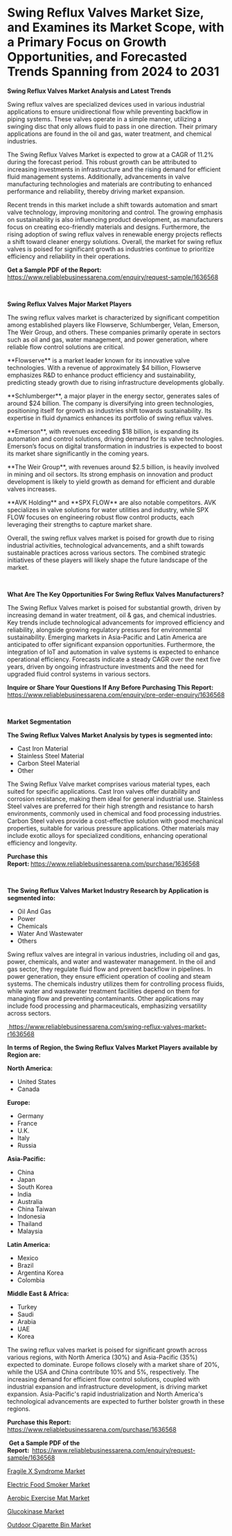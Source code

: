 <p><h1>Swing Reflux Valves Market Size, and Examines its Market Scope, with a Primary Focus on Growth Opportunities, and Forecasted Trends Spanning from 2024 to 2031</h1></p><p><strong>Swing Reflux Valves Market Analysis and Latest Trends</strong></p>
<p><p>Swing reflux valves are specialized devices used in various industrial applications to ensure unidirectional flow while preventing backflow in piping systems. These valves operate in a simple manner, utilizing a swinging disc that only allows fluid to pass in one direction. Their primary applications are found in the oil and gas, water treatment, and chemical industries.</p><p>The Swing Reflux Valves Market is expected to grow at a CAGR of 11.2% during the forecast period. This robust growth can be attributed to increasing investments in infrastructure and the rising demand for efficient fluid management systems. Additionally, advancements in valve manufacturing technologies and materials are contributing to enhanced performance and reliability, thereby driving market expansion.</p><p>Recent trends in this market include a shift towards automation and smart valve technology, improving monitoring and control. The growing emphasis on sustainability is also influencing product development, as manufacturers focus on creating eco-friendly materials and designs. Furthermore, the rising adoption of swing reflux valves in renewable energy projects reflects a shift toward cleaner energy solutions. Overall, the market for swing reflux valves is poised for significant growth as industries continue to prioritize efficiency and reliability in their operations.</p></p>
<p><strong>Get a Sample PDF of the Report:&nbsp;</strong> <a href="https://www.reliablebusinessarena.com/enquiry/request-sample/1636568">https://www.reliablebusinessarena.com/enquiry/request-sample/1636568</a></p>
<p>&nbsp;</p>
<p><strong>Swing Reflux Valves Major Market Players</strong></p>
<p><p>The swing reflux valves market is characterized by significant competition among established players like Flowserve, Schlumberger, Velan, Emerson, The Weir Group, and others. These companies primarily operate in sectors such as oil and gas, water management, and power generation, where reliable flow control solutions are critical.</p><p>**Flowserve** is a market leader known for its innovative valve technologies. With a revenue of approximately $4 billion, Flowserve emphasizes R&D to enhance product efficiency and sustainability, predicting steady growth due to rising infrastructure developments globally.</p><p>**Schlumberger**, a major player in the energy sector, generates sales of around $24 billion. The company is diversifying into green technologies, positioning itself for growth as industries shift towards sustainability. Its expertise in fluid dynamics enhances its portfolio of swing reflux valves.</p><p>**Emerson**, with revenues exceeding $18 billion, is expanding its automation and control solutions, driving demand for its valve technologies. Emerson’s focus on digital transformation in industries is expected to boost its market share significantly in the coming years.</p><p>**The Weir Group**, with revenues around $2.5 billion, is heavily involved in mining and oil sectors. Its strong emphasis on innovation and product development is likely to yield growth as demand for efficient and durable valves increases.</p><p>**AVK Holding** and **SPX FLOW** are also notable competitors. AVK specializes in valve solutions for water utilities and industry, while SPX FLOW focuses on engineering robust flow control products, each leveraging their strengths to capture market share.</p><p>Overall, the swing reflux valves market is poised for growth due to rising industrial activities, technological advancements, and a shift towards sustainable practices across various sectors. The combined strategic initiatives of these players will likely shape the future landscape of the market.</p></p>
<p>&nbsp;</p>
<p><strong>What Are The Key Opportunities For Swing Reflux Valves Manufacturers?</strong></p>
<p><p>The Swing Reflux Valves market is poised for substantial growth, driven by increasing demand in water treatment, oil & gas, and chemical industries. Key trends include technological advancements for improved efficiency and reliability, alongside growing regulatory pressures for environmental sustainability. Emerging markets in Asia-Pacific and Latin America are anticipated to offer significant expansion opportunities. Furthermore, the integration of IoT and automation in valve systems is expected to enhance operational efficiency. Forecasts indicate a steady CAGR over the next five years, driven by ongoing infrastructure investments and the need for upgraded fluid control systems in various sectors.</p></p>
<p><strong>Inquire or Share Your Questions If Any Before Purchasing This Report:</strong> <a href="https://www.reliablebusinessarena.com/enquiry/pre-order-enquiry/1636568">https://www.reliablebusinessarena.com/enquiry/pre-order-enquiry/1636568</a></p>
<p>&nbsp;</p>
<p><strong>Market Segmentation</strong></p>
<p><strong>The Swing Reflux Valves Market Analysis by types is segmented into:</strong></p>
<p><ul><li>Cast Iron Material</li><li>Stainless Steel Material</li><li>Carbon Steel Material</li><li>Other</li></ul></p>
<p><p>The Swing Reflux Valve market comprises various material types, each suited for specific applications. Cast Iron valves offer durability and corrosion resistance, making them ideal for general industrial use. Stainless Steel valves are preferred for their high strength and resistance to harsh environments, commonly used in chemical and food processing industries. Carbon Steel valves provide a cost-effective solution with good mechanical properties, suitable for various pressure applications. Other materials may include exotic alloys for specialized conditions, enhancing operational efficiency and longevity.</p></p>
<p><strong>Purchase this Report:&nbsp;</strong><a href="https://www.reliablebusinessarena.com/purchase/1636568">https://www.reliablebusinessarena.com/purchase/1636568</a></p>
<p>&nbsp;</p>
<p><strong>The Swing Reflux Valves Market Industry Research by Application is segmented into:</strong></p>
<p><ul><li>Oil And Gas</li><li>Power</li><li>Chemicals</li><li>Water And Wastewater</li><li>Others</li></ul></p>
<p><p>Swing reflux valves are integral in various industries, including oil and gas, power, chemicals, and water and wastewater management. In the oil and gas sector, they regulate fluid flow and prevent backflow in pipelines. In power generation, they ensure efficient operation of cooling and steam systems. The chemicals industry utilizes them for controlling process fluids, while water and wastewater treatment facilities depend on them for managing flow and preventing contaminants. Other applications may include food processing and pharmaceuticals, emphasizing versatility across sectors.</p></p>
<p><a href="https://www.reliablebusinessarena.com/swing-reflux-valves-market-r1636568">&nbsp;https://www.reliablebusinessarena.com/swing-reflux-valves-market-r1636568</a></p>
<p><strong>In terms of Region, the Swing Reflux Valves Market Players available by Region are:</strong></p>
<p>
    <p> <strong> North America: </strong>
        <ul>
            <li>United States</li>
            <li>Canada</li>
        </ul>
        </p> 
    <p> <strong> Europe: </strong>
        <ul>
            <li>Germany</li>
            <li>France</li>
            <li>U.K.</li>
            <li>Italy</li>
            <li>Russia</li>
        </ul>
        </p> 
    <p> <strong> Asia-Pacific: </strong>
        <ul>
            <li>China</li>
            <li>Japan</li>
            <li>South Korea</li>
            <li>India</li>
            <li>Australia</li>
            <li>China Taiwan</li>
            <li>Indonesia</li>
            <li>Thailand</li>
            <li>Malaysia</li>
        </ul>
        </p> 
    <p> <strong> Latin America: </strong>
        <ul>
            <li>Mexico</li>
            <li>Brazil</li>
            <li>Argentina Korea</li>
            <li>Colombia</li>
        </ul>
        </p> 
    <p> <strong> Middle East & Africa: </strong>
        <ul>
            <li>Turkey</li>
            <li>Saudi</li>
            <li>Arabia</li>
            <li>UAE</li>
            <li>Korea</li>
        </ul>
    </p>
    </p>
<p><p>The swing reflux valves market is poised for significant growth across various regions, with North America (30%) and Asia-Pacific (35%) expected to dominate. Europe follows closely with a market share of 20%, while the USA and China contribute 10% and 5%, respectively. The increasing demand for efficient flow control solutions, coupled with industrial expansion and infrastructure development, is driving market expansion. Asia-Pacific's rapid industrialization and North America's technological advancements are expected to further bolster growth in these regions.</p></p>
<p><strong>Purchase this Report: </strong><a href="https://www.reliablebusinessarena.com/purchase/1636568">https://www.reliablebusinessarena.com/purchase/1636568</a></p>
<p>&nbsp;<strong>Get a Sample PDF of the Report:&nbsp;&nbsp;</strong><a href="https://www.reliablebusinessarena.com/enquiry/request-sample/1636568">https://www.reliablebusinessarena.com/enquiry/request-sample/1636568</a></p>
<p><strong></strong></p>
<p><p><a href="https://www.linkedin.com/pulse/driving-market-forces-fragile-x-syndrome-trends-future-forecasts-ll7wc">Fragile X Syndrome Market</a></p><p><a href="https://medium.com/@joeyojholms596/global-electric-food-smoker-industry-research-report-competitive-landscape-market-size-regional-c46ade2e8134?postPublishedType=repub">Electric Food Smoker Market</a></p><p><a href="https://issuu.com/reportprime-2/docs/aerobic-exercise-mat-market-size-20_0c6403f98ea379">Aerobic Exercise Mat Market</a></p><p><a href="https://www.linkedin.com/pulse/glucokinase-market-insights-products-regional-analysis-8xnge">Glucokinase Market</a></p><p><a href="https://issuu.com/reportprime-2/docs/outdoor-cigarette-bin-market-size-2_877d333838ce10">Outdoor Cigarette Bin Market</a></p></p>